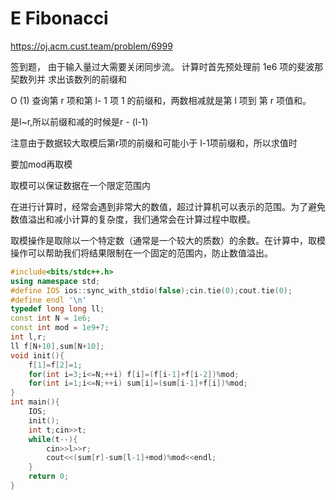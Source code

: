 # E Fibonacci

https://oj.acm.cust.team/problem/6999

签到题， 由于输入量过大需要关闭同步流。 计算时首先预处理前 1e6 项的斐波那契数列并 求出该数列的前缀和

O (1) 查询第 r 项和第 l- 1 项 1 的前缀和，两数相减就是第 l 项到 第 r 项值和。

是l~r,所以前缀和减的时候是r - (l-1)

注意由于数据较大取模后第r项的前缀和可能小于 l-1项前缀和，所以求值时

要加mod再取模

取模可以保证数据在一个限定范围内

在进行计算时，经常会遇到非常大的数值，超过计算机可以表示的范围。为了避免数值溢出和减小计算的复杂度，我们通常会在计算过程中取模。

取模操作是取除以一个特定数（通常是一个较大的质数）的余数。在计算中，取模操作可以帮助我们将结果限制在一个固定的范围内，防止数值溢出。

```cpp
#include<bits/stdc++.h>
using namespace std;
#define IOS ios::sync_with_stdio(false);cin.tie(0);cout.tie(0);
#define endl '\n'
typedef long long ll; 
const int N = 1e6;
const int mod = 1e9+7;
int l,r;
ll f[N+10],sum[N+10];
void init(){
    f[1]=f[2]=1;
    for(int i=3;i<=N;++i) f[i]=(f[i-1]+f[i-2])%mod;
    for(int i=1;i<=N;++i) sum[i]=(sum[i-1]+f[i])%mod;
}
int main(){ 
    IOS;
    init();
    int t;cin>>t;
    while(t--){
        cin>>l>>r;
        cout<<(sum[r]-sum[l-1]+mod)%mod<<endl;
    }
    return 0;
}
```